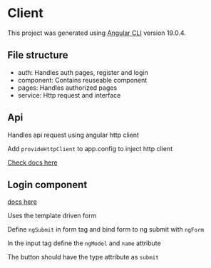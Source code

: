 # Client

This project was generated using [Angular CLI](https://github.com/angular/angular-cli) version 19.0.4.

## File structure

- auth: Handles auth pages, register and login
- component: Contains reuseable component
- pages: Handles authorized pages
- service: Http request and interface

## Api

Handles api request using angular http client

Add `provideHttpClient` to app.config to inject http client

[Check docs here](https://angular.dev/guide/http)


## Login component 

[docs here](https://angular.dev/guide/forms/template-driven-forms)

Uses the template driven form

Define `ngSubmit` in form tag and bind form to ng submit with `ngForm`

In the input tag define the `ngModel` and `name` attribute

The button should have the type attribute as `submit`

